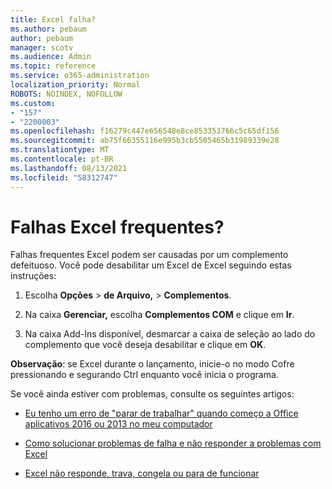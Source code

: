 ```yaml
---
title: Excel falha?
ms.author: pebaum
author: pebaum
manager: scotv
ms.audience: Admin
ms.topic: reference
ms.service: o365-administration
localization_priority: Normal
ROBOTS: NOINDEX, NOFOLLOW
ms.custom:
- "157"
- "2200003"
ms.openlocfilehash: f16279c447e656548e8ce853353766c5c65df156
ms.sourcegitcommit: ab75f66355116e995b3cb5505465b31989339e28
ms.translationtype: MT
ms.contentlocale: pt-BR
ms.lasthandoff: 08/13/2021
ms.locfileid: "58312747"
---
```

# <a name="frequent-excel-crashes"></a>Falhas Excel frequentes?

Falhas frequentes Excel podem ser causadas por um complemento defeituoso. Você pode desabilitar um Excel de Excel seguindo estas instruções:
  
1. Escolha **Opções** \> **de Arquivo,** \> **Complementos**.

2. Na caixa **Gerenciar,** escolha **Complementos COM** e clique em **Ir**.

3. Na caixa Add-Ins disponível, desmarcar a caixa de seleção ao lado do complemento que você deseja desabilitar e clique em **OK**.

**Observação**: se Excel durante o lançamento, inicie-o no modo Cofre pressionando e segurando Ctrl enquanto você inicia o programa.
  
Se você ainda estiver com problemas, consulte os seguintes artigos:
  
- [Eu tenho um erro de "parar de trabalhar" quando começo a Office aplicativos 2016 ou 2013 no meu computador](https://support.office.com/article/52bd7985-4e99-4a35-84c8-2d9b8301a2fa.aspx)

- [Como solucionar problemas de falha e não responder a problemas com Excel](https://support.microsoft.com/help/2758592/how-to-troubleshoot-crashing-and-not-responding-issues-with-excel)

- [Excel não responde, trava, congela ou para de funcionar](https://support.office.com/article/37e7d3c9-9e84-40bf-a805-4ca6853a1ff4.aspx)
